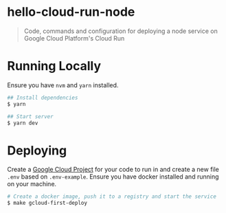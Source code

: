 # hello-cloud-run-node

> Code, commands and configuration for deploying a node service on Google Cloud Platform's Cloud Run

# Running Locally

Ensure you have `nvm` and `yarn` installed.

```bash
## Install dependencies
$ yarn

## Start server
$ yarn dev
```

# Deploying

Create a [Google Cloud Project](https://developers.gooagle.com/workspace/guides/create-project) for your code to run in and create a new file `.env` based on `.env-example`. Ensure you have docker installed and running on your machine.

```bash
# Create a docker image, push it to a registry and start the service
$ make gcloud-first-deploy
```
